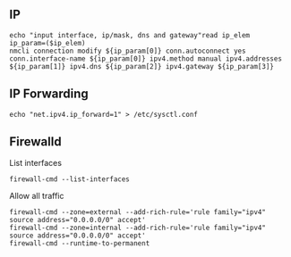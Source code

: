 ## IP
```
echo "input interface, ip/mask, dns and gateway"read ip_elem
ip_param=($ip_elem)
nmcli connection modify ${ip_param[0]} conn.autoconnect yes conn.interface-name ${ip_param[0]} ipv4.method manual ipv4.addresses ${ip_param[1]} ipv4.dns ${ip_param[2]} ipv4.gateway ${ip_param[3]}
```

## IP Forwarding

```
echo "net.ipv4.ip_forward=1" > /etc/sysctl.conf
```

## Firewalld
List interfaces
```
firewall-cmd --list-interfaces
```
Allow all traffic
```
firewall-cmd --zone=external --add-rich-rule='rule family="ipv4" source address="0.0.0.0/0" accept'
firewall-cmd --zone=internal --add-rich-rule='rule family="ipv4" source address="0.0.0.0/0" accept'
firewall-cmd --runtime-to-permanent
```
